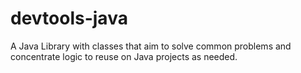 # devtools-java
A Java Library with classes that aim to solve common problems and concentrate logic to reuse on Java projects as needed.
